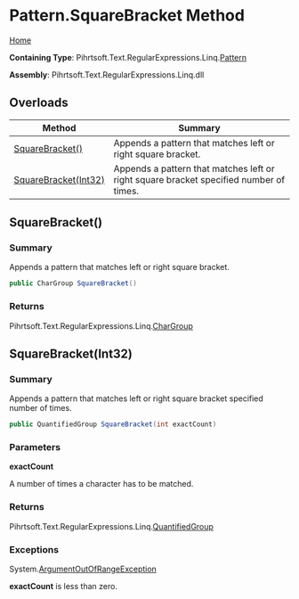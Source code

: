 # Pattern\.SquareBracket Method

[Home](../../../../../../README.md)

**Containing Type**: Pihrtsoft\.Text\.RegularExpressions\.Linq\.[Pattern](../README.md)

**Assembly**: Pihrtsoft\.Text\.RegularExpressions\.Linq\.dll

## Overloads

| Method | Summary |
| ------ | ------- |
| [SquareBracket()](#Pihrtsoft_Text_RegularExpressions_Linq_Pattern_SquareBracket) | Appends a pattern that matches left or right square bracket\. |
| [SquareBracket(Int32)](#Pihrtsoft_Text_RegularExpressions_Linq_Pattern_SquareBracket_System_Int32_) | Appends a pattern that matches left or right square bracket specified number of times\. |

## SquareBracket\(\) <a name="Pihrtsoft_Text_RegularExpressions_Linq_Pattern_SquareBracket"></a>

### Summary

Appends a pattern that matches left or right square bracket\.

```csharp
public CharGroup SquareBracket()
```

### Returns

Pihrtsoft\.Text\.RegularExpressions\.Linq\.[CharGroup](../../CharGroup/README.md)

## SquareBracket\(Int32\) <a name="Pihrtsoft_Text_RegularExpressions_Linq_Pattern_SquareBracket_System_Int32_"></a>

### Summary

Appends a pattern that matches left or right square bracket specified number of times\.

```csharp
public QuantifiedGroup SquareBracket(int exactCount)
```

### Parameters

**exactCount**

A number of times a character has to be matched\.

### Returns

Pihrtsoft\.Text\.RegularExpressions\.Linq\.[QuantifiedGroup](../../QuantifiedGroup/README.md)

### Exceptions

System\.[ArgumentOutOfRangeException](https://docs.microsoft.com/en-us/dotnet/api/system.argumentoutofrangeexception)

**exactCount** is less than zero\.

